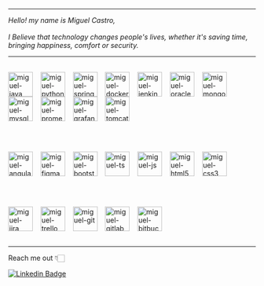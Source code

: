 <hr>

<i>
Hello! my name is Miguel Castro,
<br><br>
I Believe that technology changes people's lives, whether it's saving time, bringing happiness, comfort or security.
</i>

<hr>

<div style="display: inline_block">
  <br>
  <img align="center" alt="miguel-java" height="50" width="50" src="https://cdn.jsdelivr.net/gh/devicons/devicon/icons/java/java-original-wordmark.svg"/>
  &nbsp;&nbsp;
  <img align="center" alt="miguel-python" height="50" width="50" src="https://cdn.jsdelivr.net/gh/devicons/devicon/icons/python/python-original-wordmark.svg"/>
  &nbsp;&nbsp;
  <img align="center" alt="miguel-spring" height="50" width="50" src="https://cdn.jsdelivr.net/gh/devicons/devicon/icons/spring/spring-original-wordmark.svg"/>
  &nbsp;&nbsp;
  <img align="center" alt="miguel-docker" height="50" width="50" src="https://cdn.jsdelivr.net/gh/devicons/devicon/icons/docker/docker-plain-wordmark.svg"/>
  &nbsp;&nbsp;
  <img align="center" alt="miguel-jenkins" height="50" width="50" src="https://cdn.jsdelivr.net/gh/devicons/devicon/icons/jenkins/jenkins-original.svg"/>
  &nbsp;&nbsp;
  <img align="center" alt="miguel-oracle" height="50" width="50" src="https://cdn.jsdelivr.net/gh/devicons/devicon/icons/oracle/oracle-original.svg"/>
  &nbsp;&nbsp;
  <img align="center" alt="miguel-mongoDB" height="50" width="50" src="https://cdn.jsdelivr.net/gh/devicons/devicon/icons/mongodb/mongodb-original-wordmark.svg"/>
  &nbsp;&nbsp;
  <img align="center" alt="miguel-mysql" height="50" width="50" src="https://cdn.jsdelivr.net/gh/devicons/devicon/icons/mysql/mysql-original-wordmark.svg"/>
  &nbsp;&nbsp;
  <img align="center" alt="miguel-prometheus" height="50" width="50" src="https://cdn.jsdelivr.net/gh/devicons/devicon/icons/prometheus/prometheus-original-wordmark.svg"/>
  &nbsp;&nbsp;
  <img align="center" alt="miguel-grafana" height="50" width="50" src="https://cdn.jsdelivr.net/gh/devicons/devicon/icons/grafana/grafana-original-wordmark.svg"/>
  &nbsp;&nbsp;
  <img align="center" alt="miguel-tomcat" height="50" width="50" src="https://cdn.jsdelivr.net/gh/devicons/devicon/icons/tomcat/tomcat-original-wordmark.svg"/>

  <br><br>

  
  <img align="center" alt="miguel-angular" height="50" width="50" src="https://cdn.jsdelivr.net/gh/devicons/devicon/icons/angularjs/angularjs-original.svg"/>
  &nbsp;&nbsp;
  <img align="center" alt="miguel-figma" height="50" width="50" src="https://cdn.jsdelivr.net/gh/devicons/devicon/icons/figma/figma-original.svg"/>
  &nbsp;&nbsp;
  <img align="center" alt="miguel-bootstrap" height="50" width="50" src="https://cdn.jsdelivr.net/gh/devicons/devicon/icons/bootstrap/bootstrap-original.svg"/>
  &nbsp;&nbsp;
  <img align="center" alt="miguel-ts" height="50" width="50" src="https://cdn.jsdelivr.net/gh/devicons/devicon/icons/typescript/typescript-original.svg"/>
  &nbsp;&nbsp;
  <img align="center" alt="miguel-js" height="50" width="50" src="https://cdn.jsdelivr.net/gh/devicons/devicon/icons/javascript/javascript-original.svg"/>
  &nbsp;&nbsp;
  <img align="center" alt="miguel-html5" height="50" width="50" src="https://cdn.jsdelivr.net/gh/devicons/devicon/icons/html5/html5-original.svg"/>
  &nbsp;&nbsp;
  <img align="center" alt="miguel-css3" height="50" width="50" src="https://cdn.jsdelivr.net/gh/devicons/devicon/icons/css3/css3-original.svg"/>
  

  <br><br>


  <img align="center" alt="miguel-jira" height="50" width="50" src="https://cdn.jsdelivr.net/gh/devicons/devicon/icons/jira/jira-original-wordmark.svg"/>
  &nbsp;&nbsp;
  <img align="center" alt="miguel-trello" height="50" width="50" src="https://cdn.jsdelivr.net/gh/devicons/devicon/icons/trello/trello-plain-wordmark.svg"/>
  &nbsp;&nbsp;
  <img align="center" alt="miguel-git" height="50" width="50" src="https://cdn.jsdelivr.net/gh/devicons/devicon/icons/git/git-original-wordmark.svg"/>
  &nbsp;&nbsp;
  <img align="center" alt="miguel-gitlab" height="50" width="50" src="https://cdn.jsdelivr.net/gh/devicons/devicon/icons/gitlab/gitlab-original-wordmark.svg"/>
  &nbsp;&nbsp;
  <img align="center" alt="miguel-bitbucket" height="50" width="50" src="https://cdn.jsdelivr.net/gh/devicons/devicon/icons/bitbucket/bitbucket-original-wordmark.svg"/>
</div>
<br>

<hr>

Reach me out 👇🏻

[![Linkedin Badge](https://img.shields.io/badge/-Miguel%20Castro-6633cc?style=flat-square&labelColor=6633cc&logo=linkedin&logoColor=white&link=https://www.linkedin.com/in/miguel-castro-b199b71b4/)](https://www.linkedin.com/in/miguel-castro-b199b71b4/) 

